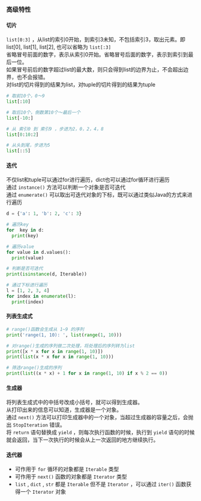 ### 高级特性
#### 切片
`list[0:3]` ，从list的索引0开始，到索引3未知，不包括索引3，取出元素。即list[0], list[1], list[2], 也可以省略为 `list[:3]`  
省略冒号前面的数字，表示从索引0开始。省略冒号后面的数字，表示到索引到最后一位。  
如果冒号前后的数字超过list的最大数，则只会得到list的边界为止，不会超出边界，也不会报错。  
对list的切片得到的结果为list，对tuple的切片得到的结果为tuple
```python
# 取前10个，0～9
list[:10]

# 取后10个，倒数第10个～最后一个
list[-10:]

# 从 索引0 到 索引9 ，步进为2，0，2，4，8
list[0:10:2]

# 从头到尾，步进为5
list[::5]
```

#### 迭代
不仅list和tuple可以通过for进行遍历，dict也可以通过for循环进行遍历  
通过 `instance()` 方法可以判断一个对象是否可迭代  
通过 `enumerate()` 可以取出可迭代对象的下标，既可以通过类似Java的方式来进行遍历
```python
d = {'a': 1, 'b': 2, 'c': 3}

# 遍历key
for  key in d:
  print(key)

# 遍历value
for value in d.values():
  print(value)

# 判断是否可迭代
print(isinstance(d, Iterable))

# 通过下标进行遍历
l = [1, 2, 3, 4]
for index in enumerate(l):
  print(index)

```

#### 列表生成式
```python
# range()函数会生成从 1~9 的序列
print('range(1, 10): ', list(range(1, 10)))

# 对range()生成的序列做二次处理，将处理后的序列转为list
print([x * x for x in range(1, 10)])
print(list(x * x for x in range(1, 10)))

# 筛选range()生成的序列
print(list((x * x) + 1 for x in range(1, 10) if x % 2 == 0))
```

#### 生成器
将列表生成式中的中括号改成小括号，就可以得到生成器。  
从打印出来的信息可以知道，生成器是一个对象。  
通过 `next()` 方法可以打印生成器中的一个对象，当超过生成器的容量之后，会抛出 `StopIteration` 错误。  
将 `return` 语句替换成 `yield` ，则每次执行函数的时候，执行到 `yield` 语句的时候就会返回，当下一次执行的时候会从上一次返回的地方继续执行。

#### 迭代器
- 可作用于 `for` 循环的对象都是 `Iterable` 类型
- 可作用于 `next()` 函数的对象都是 `Iterator` 类型
- `list` , `dict` , `str` 都是 `Iterable` 但不是 `Iterator` ，可以通过 `iter()` 函数获得一个 `Iterator` 对象 
